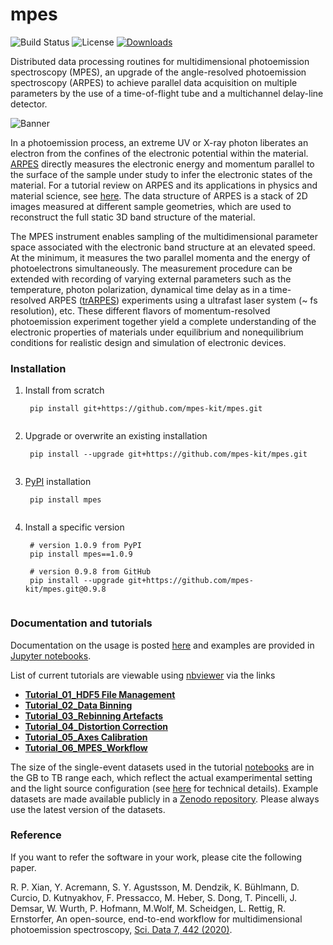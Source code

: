 # mpes

![Build Status](https://www.travis-ci.org/RealPolitiX/mpes.svg?branch=master) ![License](https://img.shields.io/github/license/mpes-kit/mpes?color=lightgrey) [![Downloads](https://pepy.tech/badge/mpes)](https://pepy.tech/project/mpes)

Distributed data processing routines for multidimensional photoemission spectroscopy (MPES), an upgrade of the angle-resolved photoemission spectroscopy (ARPES) to achieve parallel data acquisition on multiple parameters by the use of a time-of-flight tube and a multichannel delay-line detector.

![Banner](https://github.com/mpes-kit/mpes/blob/master/resources/figures/Schematic.png)

In a photoemission process, an extreme UV or X-ray photon liberates an electron from the confines of the electronic potential within the material. [ARPES](https://en.wikipedia.org/wiki/Angle-resolved_photoemission_spectroscopy) directly measures the electronic energy and momentum parallel to the surface of the sample under study to infer the electronic states of the material. For a tutorial review on ARPES and its applications in physics and material science, see [here](http://www.phas.ubc.ca/~damascel/ARPES_Intro.pdf). The data structure of ARPES is a stack of 2D images measured at different sample geometries, which are used to reconstruct the full static 3D band structure of the material.


The MPES instrument enables sampling of the multidimensional parameter space associated with the electronic band structure at an elevated speed. At the minimum, it measures the two parallel momenta and the energy of photoelectrons simultaneously. The measurement procedure can be extended with recording of varying external parameters such as the temperature, photon polarization, dynamical time delay as in a time-resolved ARPES ([trARPES](http://ac.els-cdn.com/S036820481400108X/1-s2.0-S036820481400108X-main.pdf?_tid=00fe4a76-705f-11e7-aa2e-00000aacb35f&acdnat=1500894080_b61b6aadc82bb357e2797ddac6419991)) experiments using a ultrafast laser system (~ fs resolution), etc. These different flavors of momentum-resolved photoemission experiment together yield a complete understanding of the electronic properties of materials under equilibrium and nonequilibrium conditions for realistic design and simulation of electronic devices.

### Installation

1. Install from scratch

    <pre><code class="console"> pip install git+https://github.com/mpes-kit/mpes.git
    </code></pre>

2. Upgrade or overwrite an existing installation

    <pre><code class="console"> pip install --upgrade git+https://github.com/mpes-kit/mpes.git
    </code></pre>

3. [PyPI](https://pypi.org/project/mpes/) installation

    <pre><code class="console"> pip install mpes
    </code></pre>

4. Install a specific version

    <pre><code class="console"> # version 1.0.9 from PyPI
    pip install mpes==1.0.9

    # version 0.9.8 from GitHub
    pip install --upgrade git+https://github.com/mpes-kit/mpes.git@0.9.8
    </code></pre>

### Documentation and tutorials

Documentation on the usage is posted [here](https://mpes-kit.github.io/mpes/) and examples are provided in [Jupyter notebooks](https://github.com/mpes-kit/mpes/tree/master/examples).

List of current tutorials are viewable using [nbviewer](https://nbviewer.jupyter.org) via the links

- [**Tutorial_01_HDF5 File Management**](https://nbviewer.jupyter.org/github/mpes-kit/mpes/blob/master/examples/Tutorial_01_HDF5%20File%20Management.ipynb)
- [**Tutorial_02_Data Binning**](https://nbviewer.jupyter.org/github/mpes-kit/mpes/blob/master/examples/Tutorial_02_Data%20Binning.ipynb)
- [**Tutorial_03_Rebinning Artefacts**](https://nbviewer.jupyter.org/github/mpes-kit/mpes/blob/master/examples/Tutorial_03_Rebinning%20Artefacts.ipynb)
- [**Tutorial_04_Distortion Correction**](https://nbviewer.jupyter.org/github/mpes-kit/mpes/blob/master/examples/Tutorial_04_Distortion%20Correction.ipynb)
- [**Tutorial_05_Axes Calibration**](https://nbviewer.jupyter.org/github/mpes-kit/mpes/blob/master/examples/Tutorial_05_Axes%20Calibration.ipynb)
- [**Tutorial_06_MPES_Workflow**](https://nbviewer.jupyter.org/github/mpes-kit/mpes/blob/master/examples/Tutorial_06_MPES_Workflow.ipynb)

The size of the single-event datasets used in the tutorial [notebooks](https://github.com/mpes-kit/mpes/tree/master/examples) are in the GB to TB range each, which reflect the actual examperimental setting and the light source configuration (see [here](https://doi.org/10.1063/5.0024493) for technical details). Example datasets are made available publicly in a [Zenodo repository](https://doi.org/10.5281/zenodo.3987303). Please always use the latest version of the datasets.

### Reference

If you want to refer the software in your work, please cite the following paper.

R. P. Xian, Y. Acremann, S. Y. Agustsson, M. Dendzik, K. Bühlmann, D. Curcio, D. Kutnyakhov, F. Pressacco, M. Heber, S. Dong, T. Pincelli, J. Demsar, W. Wurth, P. Hofmann, M.Wolf, M. Scheidgen, L. Rettig, R. Ernstorfer, An open-source, end-to-end workflow for multidimensional photoemission spectroscopy, [Sci. Data 7, 442 (2020)](https://www.nature.com/articles/s41597-020-00769-8).